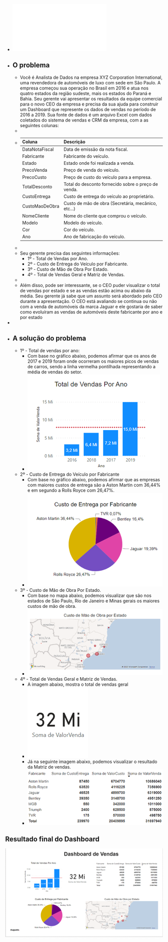 - ![Desafio1.pdf](../assets/Desafio1_1667353332672_0.pdf)
- ## O problema
	- Você é Analista de Dados na empresa XYZ Corporation International, uma revendedora de automóveis de luxo com sede em São Paulo. A empresa começou sua operação no Brasil em 2016 e atua nos quatro estados da região sudeste, mais os estados do Paraná e Bahia. Seu  gerente  vai  apresentar  os  resultados  da  equipe comercial  para  o  novo  CEO  da empresa e precisa da sua ajuda para construir um Dashboard que represente os dados de vendas no período de 2016 a 2019. Sua fonte de dados é um arquivo Excel com dados coletados do sistema de vendas e CRM da empresa, com a as seguintes colunas:
	-
	- | Coluna         | Descrição                                           |
	  |----------------|-----------------------------------------------------|
	  | DataNotaFiscal | Data de emissão da nota fiscal.                     |
	  | Fabricante     | Fabricante do veículo.                              |
	  | Estado         | Estado onde foi realizada a venda.                  |
	  | PrecoVenda     | Preço de venda do veículo.                          |
	  | PrecoCusto     | Preço de custo do veículo para a empresa.           |
	  | TotalDesconto  | Total do desconto fornecido sobre o preço de venda. |
	  | CustoEntrega   | Custo de entrega do veículo ao proprietário.        |
	  | CustoMaoDeObra | Custo de mão de obra (Secretária, mecânico, etc...) |
	  | NomeCliente    | Nome do cliente que comprou o veículo.              |
	  | Modelo         | Modelo do veículo.                                  |
	  | Cor            | Cor do veículo.                                     |
	  | Ano            | Ano de fabricação do veículo.                       |
	-
	- Seu gerente precisa das seguintes informações:
		- 1º - Total de Vendas por Ano.
		- 2º - Custo de Entrega do Veículo por Fabricante.
		- 3º - Custo de Mão de Obra Por Estado.
		- 4º - Total de Vendas Geral e Matriz de Vendas.
	-
	- Além disso, pode ser interessante, se o CEO puder visualizar o total de vendas por estado e  se  as  vendas  estão  acima  ou  abaixo  da  média.  Seu  gerente  já  sabe  que  um  assunto  será abordado pelo CEO durante a apresentação. O CEO está avaliando se continua ou não com a venda de automóveis da marca Jaguar e ele gostaria de saber como evoluíram as vendas de automóveis deste fabricante por ano e por estado
-
- ## A solução do problema
	- 1º -  Total de vendas por ano:
		- Com base no gráfico abaixo, podemos afirmar que os anos de 2017 e 2019 foram onde ocorreram os maiores picos de vendas de carros, sendo a linha vermelha pontilhada representando a média de vendas do setor.
		- ![totalVendas.png](screenshots/totalVendas.png)
	- 2º - Custo de Entrega do Veículo por Fabricante
		- Com base no gráfico abaixo, podemos afirmar que as empresas com maiores custos de entrega são a Aston Martin com 36,44% e em segundo a Rolls Royce com 26,47%.
		- ![entregaPorFabricante.png](screenshots/entregaPorFabricante.png)
	- 3º - Custo de Mão de Obra Por Estado.
		- Com base no mapa abaixo, podemos visualizar que são nos estados de São Paulo, Rio de Janeiro e Minas gerais os maiores custos de mão de obra.
		- ![custoDeMaoDeObra.png](screenshots/custoDeMaoDeObra.png)
	- 4º - Total de Vendas Geral e Matriz de Vendas.
		- A imagem abaixo, mostra o total de vendas geral
		- ![totalDeVendasGeral.png](screenshots/totalDeVendasGeral.png)
		- Já na seguinte imagem abaixo, podemos visualizar o resultado da Matriz de vendas.
		- ![matrizDeVendas.png](screenshots/matrizDeVendas.png)
		
## Resultado final do Dashboard
![resultadoFinalDashboard.png](screenshots/resultadoFinalDashboard.png)
